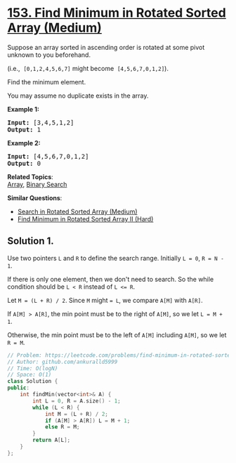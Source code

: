 # [153. Find Minimum in Rotated Sorted Array (Medium)](https://leetcode.com/problems/find-minimum-in-rotated-sorted-array/)

<p>Suppose an array sorted in ascending order is rotated at some pivot unknown to you beforehand.</p>

<p>(i.e., &nbsp;<code>[0,1,2,4,5,6,7]</code>&nbsp;might become &nbsp;<code>[4,5,6,7,0,1,2]</code>).</p>

<p>Find the minimum element.</p>

<p>You may assume no duplicate exists in the array.</p>

<p><strong>Example 1:</strong></p>

<pre><strong>Input:</strong> [3,4,5,1,2] 
<strong>Output:</strong> 1
</pre>

<p><strong>Example 2:</strong></p>

<pre><strong>Input:</strong> [4,5,6,7,0,1,2]
<strong>Output:</strong> 0
</pre>


**Related Topics**:  
[Array](https://leetcode.com/tag/array/), [Binary Search](https://leetcode.com/tag/binary-search/)

**Similar Questions**:
* [Search in Rotated Sorted Array (Medium)](https://leetcode.com/problems/search-in-rotated-sorted-array/)
* [Find Minimum in Rotated Sorted Array II (Hard)](https://leetcode.com/problems/find-minimum-in-rotated-sorted-array-ii/)

## Solution 1.

Use two pointers `L` and `R` to define the search range. Initially `L = 0`, `R = N - 1`.

If there is only one element, then we don't need to search. So the while condition should be `L < R` instead of `L <= R`.

Let `M = (L + R) / 2`. Since `M` might `= L`, we compare `A[M]` with `A[R]`.

If `A[M] > A[R]`, the min point must be to the right of `A[M]`, so we let `L = M + 1`.

Otherwise, the min point must be to the left of `A[M]` including `A[M]`, so we let `R = M`.

```cpp
// Problem: https://leetcode.com/problems/find-minimum-in-rotated-sorted-array
// Author: github.com/ankuralld5999
// Time: O(logN)
// Space: O(1)
class Solution {
public:
    int findMin(vector<int>& A) {
        int L = 0, R = A.size() - 1;
        while (L < R) {
            int M = (L + R) / 2;
            if (A[M] > A[R]) L = M + 1;
            else R = M;
        }
        return A[L];
    }
};
```
